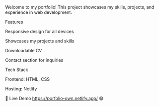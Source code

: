 
Welcome to my portfolio! This project showcases my skills, projects, and experience in web development.

Features


Responsive design for all devices

Showcases my projects and skills

Downloadable CV

Contact section for inquiries


Tech Stack


Frontend: HTML, CSS

Hosting: Netlify


🔗 Live Demo
https://porfolio-own.netlify.app/
😁
